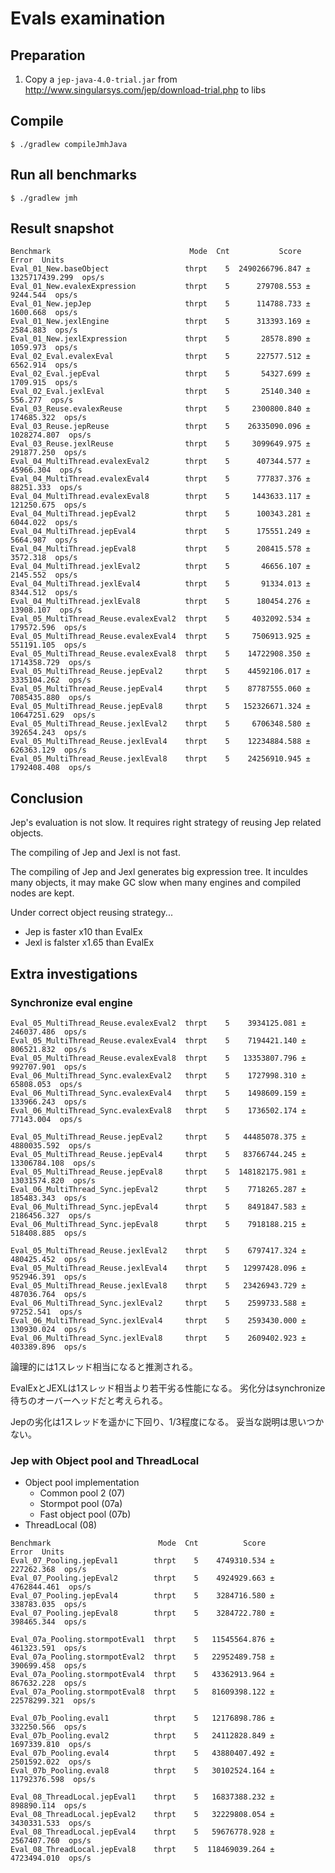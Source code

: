 # Evals examination

## Preparation

1. Copy a `jep-java-4.0-trial.jar` from <http://www.singularsys.com/jep/download-trial.php> to libs

## Compile

```console
$ ./gradlew compileJmhJava
```

## Run all benchmarks

```console
$ ./gradlew jmh
```

## Result snapshot

```
Benchmark                               Mode  Cnt           Score            Error  Units
Eval_01_New.baseObject                 thrpt    5  2490266796.847 ± 1325717439.299  ops/s
Eval_01_New.evalexExpression           thrpt    5      279708.553 ±       9244.544  ops/s
Eval_01_New.jepJep                     thrpt    5      114788.733 ±       1600.668  ops/s
Eval_01_New.jexlEngine                 thrpt    5      313393.169 ±       2584.883  ops/s
Eval_01_New.jexlExpression             thrpt    5       28578.890 ±       1059.973  ops/s
Eval_02_Eval.evalexEval                thrpt    5      227577.512 ±       6562.914  ops/s
Eval_02_Eval.jepEval                   thrpt    5       54327.699 ±       1709.915  ops/s
Eval_02_Eval.jexlEval                  thrpt    5       25140.340 ±        556.277  ops/s
Eval_03_Reuse.evalexReuse              thrpt    5     2300800.840 ±     174685.322  ops/s
Eval_03_Reuse.jepReuse                 thrpt    5    26335090.096 ±    1028274.807  ops/s
Eval_03_Reuse.jexlReuse                thrpt    5     3099649.975 ±     291877.250  ops/s
Eval_04_MultiThread.evalexEval2        thrpt    5      407344.577 ±      45966.304  ops/s
Eval_04_MultiThread.evalexEval4        thrpt    5      777837.376 ±      88251.333  ops/s
Eval_04_MultiThread.evalexEval8        thrpt    5     1443633.117 ±     121250.675  ops/s
Eval_04_MultiThread.jepEval2           thrpt    5      100343.281 ±       6044.022  ops/s
Eval_04_MultiThread.jepEval4           thrpt    5      175551.249 ±       5664.987  ops/s
Eval_04_MultiThread.jepEval8           thrpt    5      208415.578 ±       3572.318  ops/s
Eval_04_MultiThread.jexlEval2          thrpt    5       46656.107 ±       2145.552  ops/s
Eval_04_MultiThread.jexlEval4          thrpt    5       91334.013 ±       8344.512  ops/s
Eval_04_MultiThread.jexlEval8          thrpt    5      180454.276 ±      13908.107  ops/s
Eval_05_MultiThread_Reuse.evalexEval2  thrpt    5     4032092.534 ±     179572.596  ops/s
Eval_05_MultiThread_Reuse.evalexEval4  thrpt    5     7506913.925 ±     551191.105  ops/s
Eval_05_MultiThread_Reuse.evalexEval8  thrpt    5    14722908.350 ±    1714358.729  ops/s
Eval_05_MultiThread_Reuse.jepEval2     thrpt    5    44592106.017 ±    3335104.262  ops/s
Eval_05_MultiThread_Reuse.jepEval4     thrpt    5    87787555.060 ±    7085435.880  ops/s
Eval_05_MultiThread_Reuse.jepEval8     thrpt    5   152326671.324 ±   10647251.629  ops/s
Eval_05_MultiThread_Reuse.jexlEval2    thrpt    5     6706348.580 ±     392654.243  ops/s
Eval_05_MultiThread_Reuse.jexlEval4    thrpt    5    12234884.588 ±     626363.129  ops/s
Eval_05_MultiThread_Reuse.jexlEval8    thrpt    5    24256910.945 ±    1792408.408  ops/s
```

## Conclusion

Jep's evaluation is not slow.
It requires right strategy of reusing Jep related objects.

The compiling of Jep and Jexl is not fast.

The compiling of Jep and Jexl generates big expression tree.
It inculdes many objects, it may make GC slow when many engines and compiled nodes are kept.

Under correct object reusing strategy...

* Jep is faster x10 than EvalEx
* Jexl is falster x1.65 than EvalEx

## Extra investigations

### Synchronize eval engine

```
Eval_05_MultiThread_Reuse.evalexEval2  thrpt    5    3934125.081 ±   246037.486  ops/s
Eval_05_MultiThread_Reuse.evalexEval4  thrpt    5    7194421.140 ±   806521.832  ops/s
Eval_05_MultiThread_Reuse.evalexEval8  thrpt    5   13353807.796 ±   992707.901  ops/s
Eval_06_MultiThread_Sync.evalexEval2   thrpt    5    1727998.310 ±    65808.053  ops/s
Eval_06_MultiThread_Sync.evalexEval4   thrpt    5    1498609.159 ±   133966.243  ops/s
Eval_06_MultiThread_Sync.evalexEval8   thrpt    5    1736502.174 ±    77143.004  ops/s

Eval_05_MultiThread_Reuse.jepEval2     thrpt    5   44485078.375 ±  4880035.592  ops/s
Eval_05_MultiThread_Reuse.jepEval4     thrpt    5   83766744.245 ± 13306784.108  ops/s
Eval_05_MultiThread_Reuse.jepEval8     thrpt    5  148182175.981 ± 13031574.820  ops/s
Eval_06_MultiThread_Sync.jepEval2      thrpt    5    7718265.287 ±   185483.343  ops/s
Eval_06_MultiThread_Sync.jepEval4      thrpt    5    8491847.583 ±  2186456.327  ops/s
Eval_06_MultiThread_Sync.jepEval8      thrpt    5    7918188.215 ±   518408.885  ops/s

Eval_05_MultiThread_Reuse.jexlEval2    thrpt    5    6797417.324 ±   480425.452  ops/s
Eval_05_MultiThread_Reuse.jexlEval4    thrpt    5   12997428.096 ±   952946.391  ops/s
Eval_05_MultiThread_Reuse.jexlEval8    thrpt    5   23426943.729 ±   487036.764  ops/s
Eval_06_MultiThread_Sync.jexlEval2     thrpt    5    2599733.588 ±    97252.541  ops/s
Eval_06_MultiThread_Sync.jexlEval4     thrpt    5    2593430.000 ±   130930.024  ops/s
Eval_06_MultiThread_Sync.jexlEval8     thrpt    5    2609402.923 ±   403389.896  ops/s
```

論理的には1スレッド相当になると推測される。

EvalExとJEXLは1スレッド相当より若干劣る性能になる。
劣化分はsynchronize待ちのオーバーヘッドだと考えられる。

Jepの劣化は1スレッドを遥かに下回り、1/3程度になる。
妥当な説明は思いつかない。

### Jep with Object pool and ThreadLocal

* Object pool implementation
  * Common pool 2 (07)
  * Stormpot pool (07a)
  * Fast object pool (07b)
* ThreadLocal (08)

```
Benchmark                        Mode  Cnt          Score          Error  Units
Eval_07_Pooling.jepEval1        thrpt    5    4749310.534 ±   227262.368  ops/s
Eval_07_Pooling.jepEval2        thrpt    5    4924929.663 ±  4762844.461  ops/s
Eval_07_Pooling.jepEval4        thrpt    5    3284716.580 ±   338783.035  ops/s
Eval_07_Pooling.jepEval8        thrpt    5    3284722.780 ±   398465.344  ops/s

Eval_07a_Pooling.stormpotEval1  thrpt    5   11545564.876 ±   461323.591  ops/s
Eval_07a_Pooling.stormpotEval2  thrpt    5   22952489.758 ±   390699.458  ops/s
Eval_07a_Pooling.stormpotEval4  thrpt    5   43362913.964 ±   867632.228  ops/s
Eval_07a_Pooling.stormpotEval8  thrpt    5   81609398.122 ± 22578299.321  ops/s

Eval_07b_Pooling.eval1          thrpt    5   12176898.786 ±   332250.566  ops/s
Eval_07b_Pooling.eval2          thrpt    5   24112828.849 ±  1697339.810  ops/s
Eval_07b_Pooling.eval4          thrpt    5   43880407.492 ±  2501592.022  ops/s
Eval_07b_Pooling.eval8          thrpt    5   30102524.164 ± 11792376.598  ops/s

Eval_08_ThreadLocal.jepEval1    thrpt    5   16837388.232 ±   898890.114  ops/s
Eval_08_ThreadLocal.jepEval2    thrpt    5   32229808.054 ±  3430331.533  ops/s
Eval_08_ThreadLocal.jepEval4    thrpt    5   59676778.928 ±  2567407.760  ops/s
Eval_08_ThreadLocal.jepEval8    thrpt    5  118469039.264 ±  4723494.010  ops/s
```
